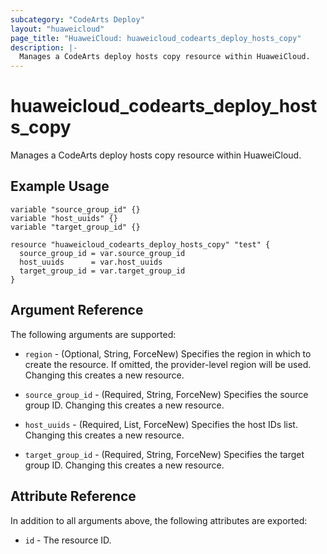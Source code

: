 ```yaml
---
subcategory: "CodeArts Deploy"
layout: "huaweicloud"
page_title: "HuaweiCloud: huaweicloud_codearts_deploy_hosts_copy"
description: |-
  Manages a CodeArts deploy hosts copy resource within HuaweiCloud.
---
```


# huaweicloud_codearts_deploy_hosts_copy

Manages a CodeArts deploy hosts copy resource within HuaweiCloud.

## Example Usage

```hcl
variable "source_group_id" {}
variable "host_uuids" {}
variable "target_group_id" {}

resource "huaweicloud_codearts_deploy_hosts_copy" "test" {
  source_group_id = var.source_group_id
  host_uuids      = var.host_uuids
  target_group_id = var.target_group_id
}
```

## Argument Reference

The following arguments are supported:

* `region` - (Optional, String, ForceNew) Specifies the region in which to create the resource.
  If omitted, the provider-level region will be used.
  Changing this creates a new resource.

* `source_group_id` - (Required, String, ForceNew) Specifies the source group ID.
  Changing this creates a new resource.

* `host_uuids` - (Required, List, ForceNew) Specifies the host IDs list.
  Changing this creates a new resource.

* `target_group_id` - (Required, String, ForceNew) Specifies the target group ID.
  Changing this creates a new resource.

## Attribute Reference

In addition to all arguments above, the following attributes are exported:

* `id` - The resource ID.
